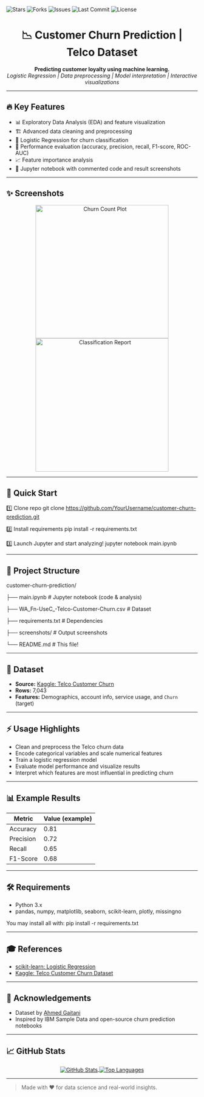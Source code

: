 <!-- PROJECT SHIELD BADGES -->
![Stars](https://img.shields.io/github/stars/YourUsername/customer-churn-prediction?style=social)
![Forks](https://img.shields.io/github/forks/YourUsername/customer-churn-prediction?style=social)
![Issues](https://img.shields.io/github/issues/YourUsername/customer-churn-prediction)
![Last Commit](https://img.shields.io/github/last-commit/YourUsername/customer-churn-prediction)
![License](https://img.shields.io/github/license/YourUsername/customer-churn-prediction)

<!-- PROJECT TITLE -->
<h1 align="center">📉 Customer Churn Prediction | Telco Dataset</h1>

<p align="center">
  <b>Predicting customer loyalty using machine learning.</b><br>
  <i>Logistic Regression | Data preprocessing | Model interpretation | Interactive visualizations</i>
</p>

---

## 🔥 Key Features

- 📊 Exploratory Data Analysis (EDA) and feature visualization
- 🏗️ Advanced data cleaning and preprocessing
- 🤖 Logistic Regression for churn classification
- 🎯 Performance evaluation (accuracy, precision, recall, F1-score, ROC-AUC)
- 📈 Feature importance analysis
- 📂 Jupyter notebook with commented code and result screenshots

---

## ✨ Screenshots

<p align="center">
  <img alt="Churn Count Plot" src="https://github.com/YourUsername/customer-churn-prediction/raw/main/screenshots/churn-count.png" width="350">
  <img alt="Classification Report" src="https://github.com/YourUsername/customer-churn-prediction/raw/main/screenshots/classification-report.png" width="350">
</p>

---

## 🚀 Quick Start

1️⃣ Clone repo
git clone https://github.com/YourUsername/customer-churn-prediction.git

2️⃣ Install requirements
pip install -r requirements.txt

3️⃣ Launch Jupyter and start analyzing!
jupyter notebook main.ipynb


---

## 🧰 Project Structure

customer-churn-prediction/

├── main.ipynb # Jupyter notebook (code & analysis)

├── WA_Fn-UseC_-Telco-Customer-Churn.csv # Dataset

├── requirements.txt # Dependencies

├── screenshots/ # Output screenshots

└── README.md # This file!


---

## 📇 Dataset

- **Source:** [Kaggle: Telco Customer Churn](https://www.kaggle.com/datasets/ahmedgaitani/customer-churn-prediction-dataset)
- **Rows:** 7,043
- **Features:** Demographics, account info, service usage, and `Churn` (target)

---

## ⚡ Usage Highlights

- Clean and preprocess the Telco churn data
- Encode categorical variables and scale numerical features
- Train a logistic regression model
- Evaluate model performance and visualize results
- Interpret which features are most influential in predicting churn

---

## 📊 Example Results

| Metric     | Value (example)   |
|------------|------------------|
| Accuracy   | 0.81             |
| Precision  | 0.72             |
| Recall     | 0.65             |
| F1-Score   | 0.68             |

---

## 🛠️ Requirements

- Python 3.x
- pandas, numpy, matplotlib, seaborn, scikit-learn, plotly, missingno

You may install all with: pip install -r requirements.txt


---

## 🎓 References

- [scikit-learn: Logistic Regression](https://scikit-learn.org/stable/modules/generated/sklearn.linear_model.LogisticRegression.html)
- [Kaggle: Telco Customer Churn Dataset](https://www.kaggle.com/datasets/ahmedgaitani/customer-churn-prediction-dataset)

---

## 🙏 Acknowledgements

- Dataset by [Ahmed Gaitani](https://www.kaggle.com/ahmedgaitani)
- Inspired by IBM Sample Data and open-source churn prediction notebooks

---

## 📈 GitHub Stats

<p align="center">
  <a href="https://github.com/YourUsername">
    <img align="center" src="https://github-readme-stats.vercel.app/api?username=YourUsername&show_icons=true&theme=radical" alt="GitHub Stats" />
    <img align="center" src="https://github-readme-stats.vercel.app/api/top-langs/?username=YourUsername&layout=compact&theme=radical" alt="Top Languages" />
  </a>
</p>

---

> Made with ❤️ for data science and real-world insights.
